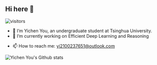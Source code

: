 ## Hi here 👋
![visitors](https://komarev.com/ghpvc/?username=youyc22)
- 🌱 I’m Yichen You, an undergraduate student at Tsinghua University.
- 🔭 I’m currently working on Efficient Deep Learning and Reasoning
<!--- 💻 I'm a member of the Software Department of THUEE, responsible for leading the front-end of eesast.com.-->
- 📫 How to reach me: yi2100237651@outlook.com
<!--### :bar_chart: Metrics!-->

![Yichen You's Github stats](https://github-readme-stats.vercel.app/api?username=youyc22&show_icons=true&count_private=true&theme=tokyonight&border_color=000000&title_color=0366D6&bg_color=45,0D1117,0D1117,7223DA)

<!--![Yichen You's Top Langs](https://github-readme-stats.vercel.app/api/top-langs/?username=youyc22&langs_count=10&layout=compact&count_private=true&theme=tokyonight&border_color=000000&title_color=0366D6&bg_color=45,0D1117,0D1117,7223DA)

-->

<!--
**youyc22/youyc22** is a ✨ _special_ ✨ repository because its `README.md` (this file) appears on your GitHub profile.

Here are some ideas to get you started:


-->
